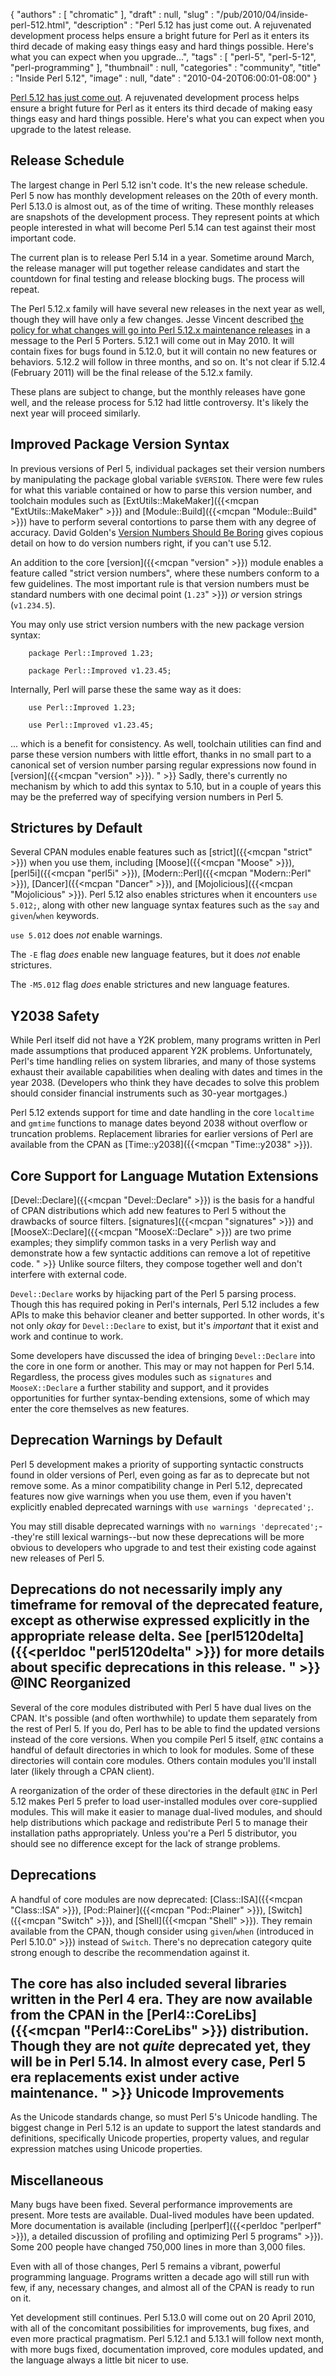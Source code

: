 {
   "authors" : [
      "chromatic"
   ],
   "draft" : null,
   "slug" : "/pub/2010/04/inside-perl-512.html",
   "description" : "Perl 5.12 has just come out. A rejuvenated development process helps ensure a bright future for Perl as it enters its third decade of making easy things easy and hard things possible. Here's what you can expect when you upgrade...",
   "tags" : [
      "perl-5",
      "perl-5-12",
      "perl-programming"
   ],
   "thumbnail" : null,
   "categories" : "community",
   "title" : "Inside Perl 5.12",
   "image" : null,
   "date" : "2010-04-20T06:00:01-08:00"
}



[Perl 5.12 has just come out](http://news.perlfoundation.org/2010/04/perl-512-released.html). A rejuvenated development process helps ensure a bright future for Perl as it enters its third decade of making easy things easy and hard things possible. Here's what you can expect when you upgrade to the latest release.

**Release Schedule**
--------------------

The largest change in Perl 5.12 isn't code. It's the new release schedule. Perl 5 now has monthly development releases on the 20th of every month. Perl 5.13.0 is almost out, as of the time of writing. These monthly releases are snapshots of the development process. They represent points at which people interested in what will become Perl 5.14 can test against their most important code.

The current plan is to release Perl 5.14 in a year. Sometime around March, the release manager will put together release candidates and start the countdown for final testing and release blocking bugs. The process will repeat.

The Perl 5.12.x family will have several new releases in the next year as well, though they will have only a few changes. Jesse Vincent described [the policy for what changes will go into Perl 5.12.x maintenance releases](http://www.nntp.perl.org/group/perl.perl5.porters/2010/04/msg158635.html) in a message to the Perl 5 Porters. 5.12.1 will come out in May 2010. It will contain fixes for bugs found in 5.12.0, but it will contain no new features or behaviors. 5.12.2 will follow in three months, and so on. It's not clear if 5.12.4 (February 2011) will be the final release of the 5.12.x family.

These plans are subject to change, but the monthly releases have gone well, and the release process for 5.12 had little controversy. It's likely the next year will proceed similarly.

**Improved Package Version Syntax**
-----------------------------------

In previous versions of Perl 5, individual packages set their version numbers by manipulating the package global variable `$VERSION`. There were few rules for what this variable contained or how to parse this version number, and toolchain modules such as [ExtUtils::MakeMaker]({{<mcpan "ExtUtils::MakeMaker" >}}) and [Module::Build]({{<mcpan "Module::Build" >}}) have to perform several contortions to parse them with any degree of accuracy. David Golden's [Version Numbers Should Be Boring](http://www.dagolden.com/index.php/369/version-numbers-should-be-boring/) gives copious detail on how to do version numbers right, if you can't use 5.12.

An addition to the core [version]({{<mcpan "version" >}}) module enables a feature called "strict version numbers", where these numbers conform to a few guidelines. The most important rule is that version numbers must be standard numbers with one decimal point (`1.23`" >}}) *or* version strings (`v1.234.5`).

You may only use strict version numbers with the new package version syntax:

        package Perl::Improved 1.23;

        package Perl::Improved v1.23.45;

Internally, Perl will parse these the same way as it does:

        use Perl::Improved 1.23;

        use Perl::Improved v1.23.45;

... which is a benefit for consistency. As well, toolchain utilities can find and parse these version numbers with little effort, thanks in no small part to a canonical set of version number parsing regular expressions now found in [version]({{<mcpan "version" >}}).
" >}}
Sadly, there's currently no mechanism by which to add this syntax to 5.10, but in a couple of years this may be the preferred way of specifying version numbers in Perl 5.

**Strictures by Default**
-------------------------

Several CPAN modules enable features such as [strict]({{<mcpan "strict" >}}) when you use them, including [Moose]({{<mcpan "Moose" >}}), [perl5i]({{<mcpan "perl5i" >}}), [Modern::Perl]({{<mcpan "Modern::Perl" >}}), [Dancer]({{<mcpan "Dancer" >}}), and [Mojolicious]({{<mcpan "Mojolicious" >}}). Perl 5.12 also enables strictures when it encounters `use 5.012;`, along with other new language syntax features such as the `say` and `given`/`when` keywords.

`use 5.012` does *not* enable warnings.

The `-E` flag *does* enable new language features, but it does *not* enable strictures.

The `-M5.012` flag *does* enable strictures and new language features.

**Y2038 Safety**
----------------

While Perl itself did not have a Y2K problem, many programs written in Perl made assumptions that produced apparent Y2K problems. Unfortunately, Perl's time handling relies on system libraries, and many of those systems exhaust their available capabilities when dealing with dates and times in the year 2038. (Developers who think they have decades to solve this problem should consider financial instruments such as 30-year mortgages.)

Perl 5.12 extends support for time and date handling in the core `localtime` and `gmtime` functions to manage dates beyond 2038 without overflow or truncation problems. Replacement libraries for earlier versions of Perl are available from the CPAN as [Time::y2038]({{<mcpan "Time::y2038" >}}).

**Core Support for Language Mutation Extensions**
-------------------------------------------------

[Devel::Declare]({{<mcpan "Devel::Declare" >}}) is the basis for a handful of CPAN distributions which add new features to Perl 5 without the drawbacks of source filters. [signatures]({{<mcpan "signatures" >}}) and [MooseX::Declare]({{<mcpan "MooseX::Declare" >}}) are two prime examples; they simplify common tasks in a very Perlish way and demonstrate how a few syntactic additions can remove a lot of repetitive code.
" >}}
Unlike source filters, they compose together well and don't interfere with external code.

`Devel::Declare` works by hijacking part of the Perl 5 parsing process. Though this has required poking in Perl's internals, Perl 5.12 includes a few APIs to make this behavior cleaner and better supported. In other words, it's not only *okay* for `Devel::Declare` to exist, but it's *important* that it exist and work and continue to work.

Some developers have discussed the idea of bringing `Devel::Declare` into the core in one form or another. This may or may not happen for Perl 5.14. Regardless, the process gives modules such as `signatures` and `MooseX::Declare` a further stability and support, and it provides opportunities for further syntax-bending extensions, some of which may enter the core themselves as new features.

**Deprecation Warnings by Default**
-----------------------------------

Perl 5 development makes a priority of supporting syntactic constructs found in older versions of Perl, even going as far as to deprecate but not remove some. As a minor compatibility change in Perl 5.12, deprecated features now give warnings when you use them, even if you haven't explicitly enabled deprecated warnings with `use warnings 'deprecated';`.

You may still disable deprecated warnings with `no warnings 'deprecated';`--they're still lexical warnings--but now these deprecations will be more obvious to developers who upgrade to and test their existing code against new releases of Perl 5.

Deprecations do not necessarily imply any timeframe for removal of the deprecated feature, except as otherwise expressed explicitly in the appropriate release delta. See [perl5120delta]({{<perldoc "perl5120delta" >}}) for more details about specific deprecations in this release.
" >}}
**@INC Reorganized**
--------------------

Several of the core modules distributed with Perl 5 have dual lives on the CPAN. It's possible (and often worthwhile) to update them separately from the rest of Perl 5. If you do, Perl has to be able to find the updated versions instead of the core versions. When you compile Perl 5 itself, `@INC` contains a handful of default directories in which to look for modules. Some of these directories will contain core modules. Others contain modules you'll install later (likely through a CPAN client).

A reorganization of the order of these directories in the default `@INC` in Perl 5.12 makes Perl 5 prefer to load user-installed modules over core-supplied modules. This will make it easier to manage dual-lived modules, and should help distributions which package and redistribute Perl 5 to manage their installation paths appropriately. Unless you're a Perl 5 distributor, you should see no difference except for the lack of strange problems.

**Deprecations**
----------------

A handful of core modules are now deprecated: [Class::ISA]({{<mcpan "Class::ISA" >}}), [Pod::Plainer]({{<mcpan "Pod::Plainer" >}}), [Switch]({{<mcpan "Switch" >}}), and [Shell]({{<mcpan "Shell" >}}). They remain available from the CPAN, though consider using `given`/`when` (introduced in Perl 5.10.0" >}}) instead of `Switch`. There's no deprecation category quite strong enough to describe the recommendation against it.

The core has also included several libraries written in the Perl 4 era. They are now available from the CPAN in the [Perl4::CoreLibs]({{<mcpan "Perl4::CoreLibs" >}}) distribution. Though they are not *quite* deprecated yet, they will be in Perl 5.14. In almost every case, Perl 5 era replacements exist under active maintenance.
" >}}
**Unicode Improvements**
------------------------

As the Unicode standards change, so must Perl 5's Unicode handling. The biggest change in Perl 5.12 is an update to support the latest standards and definitions, specifically Unicode properties, property values, and regular expression matches using Unicode properties.

**Miscellaneous**
-----------------

Many bugs have been fixed. Several performance improvements are present. More tests are available. Dual-lived modules have been updated. More documentation is available (including [perlperf]({{<perldoc "perlperf" >}}), a detailed discussion of profiling and optimizing Perl 5 programs" >}}). Some 200 people have changed 750,000 lines in more than 3,000 files.

Even with all of those changes, Perl 5 remains a vibrant, powerful programming language. Programs written a decade ago will still run with few, if any, necessary changes, and almost all of the CPAN is ready to run on it.

Yet development still continues. Perl 5.13.0 will come out on 20 April 2010, with all of the concomitant possibilities for improvements, bug fixes, and even more practical pragmatism. Perl 5.12.1 and 5.13.1 will follow next month, with more bugs fixed, documentation improved, core modules updated, and the language always a little bit nicer to use.

